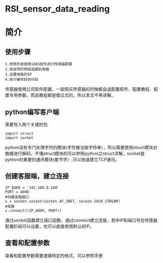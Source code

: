 # RSI_sensor_data_reading
# 简介  
## 使用步骤  
    1.参照手册使用iDAS软件进行传感器配置  
    2.用自带的网线连接到电脑  
    3.设置电脑的IP  
    4.执行编写好的代码  
  传感器使用公司软件配置，一般购买传感器的时候都会送配置软件、配置教程、配置专用参数，而且教程都是傻瓜式的，所以本文不再讲解。  
## python编写客户端 
需要导入两个关键的包 
```
import struct 
import socket 
```
python没有专门处理字符的模块(字符被当做字符串），所以需要使用struct模块对数据进行解码，不懂struct模块的可以参照python之struct详解。socket是python的重要的通讯模块(套节字）,可以快速建立TCP通讯。  
## 创建客服端，建立连接 
```
IP_ADDR	= '192.168.0.108' 
PORT = 4008 
#创建连接插口 
s = socket.socket(socket.AF_INET, socket.SOCK_STREAM) 
#连接 
s.connect((IP_ADDR, PORT)) 
``` 
通过socket函数建立插口函数，通过connect建立连接，其中IP和端口号在传感器配置阶段可以设置，也可以直接使用默认的IP。


## 查看和配置参数  
查看和配置参数需要遵循特定的格式，可以参照手册 
```

```
